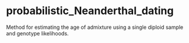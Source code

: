 # probabilistic_Neanderthal_dating
Method for estimating the age of admixture using a single diploid sample and genotype likelihoods.
